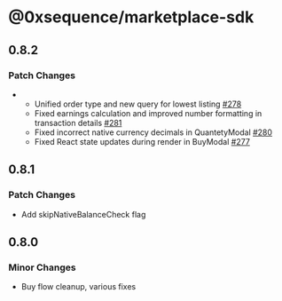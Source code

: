 # @0xsequence/marketplace-sdk

## 0.8.2

### Patch Changes

- - Unified order type and new query for lowest listing [#278](https://github.com/0xsequence/marketplace-sdk/pull/278)
  - Fixed earnings calculation and improved number formatting in transaction details [#281](https://github.com/0xsequence/marketplace-sdk/pull/281)
  - Fixed incorrect native currency decimals in QuantetyModal [#280](https://github.com/0xsequence/marketplace-sdk/pull/280)
  - Fixed React state updates during render in BuyModal [#277](https://github.com/0xsequence/marketplace-sdk/pull/277)

## 0.8.1

### Patch Changes

- Add skipNativeBalanceCheck flag

## 0.8.0

### Minor Changes

- Buy flow cleanup, various fixes
